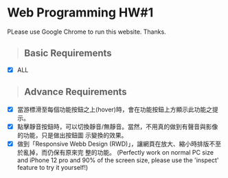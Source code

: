 # Web Programming HW#1
PLease use Google Chrome to run this website. Thanks.
>## Basic Requirements
- [x] ALL

>## Advance Requirements
- [x] 當游標滑⾄每個功能按鈕之上(hover)時，會在功能按鈕上⽅顯⽰此功能之提⽰。
- [x] 點擊靜⾳按鈕時，可以切換靜⾳/無靜⾳。當然，不⽤真的做到有聲⾳與影像的功能，只是做出按鈕圖
⽰變換的效果。
- [x] 做到「Responsive Webb Design (RWD)」，讓網⾴在放⼤、縮⼩時排版不⾄於亂掉，⽽仍保有原來完
整的功能。 
(Perfectly work on normal PC size and iPhone 12 pro and 90% of the screen size, please use the 'inspect' feature to try it yourself!)
